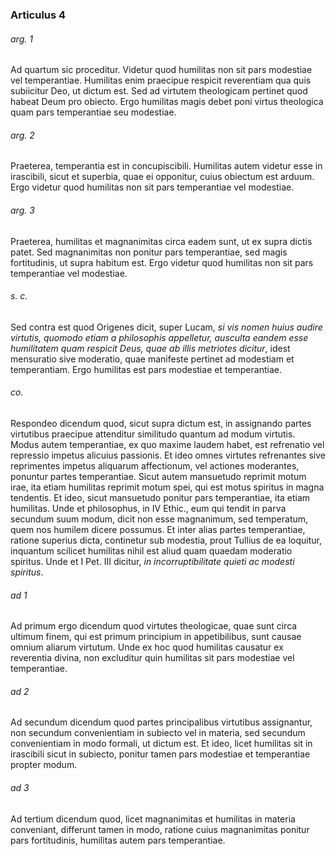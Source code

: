 ### Articulus 4

###### arg. 1
Ad quartum sic proceditur. Videtur quod humilitas non sit pars modestiae vel temperantiae. Humilitas enim praecipue respicit reverentiam qua quis subiicitur Deo, ut dictum est. Sed ad virtutem theologicam pertinet quod habeat Deum pro obiecto. Ergo humilitas magis debet poni virtus theologica quam pars temperantiae seu modestiae.

###### arg. 2
Praeterea, temperantia est in concupiscibili. Humilitas autem videtur esse in irascibili, sicut et superbia, quae ei opponitur, cuius obiectum est arduum. Ergo videtur quod humilitas non sit pars temperantiae vel modestiae.

###### arg. 3
Praeterea, humilitas et magnanimitas circa eadem sunt, ut ex supra dictis patet. Sed magnanimitas non ponitur pars temperantiae, sed magis fortitudinis, ut supra habitum est. Ergo videtur quod humilitas non sit pars temperantiae vel modestiae.

###### s. c.
Sed contra est quod Origenes dicit, super Lucam, *si vis nomen huius audire virtutis, quomodo etiam a philosophis appelletur, ausculta eandem esse humilitatem quam respicit Deus, quae ab illis metriotes dicitur*, idest mensuratio sive moderatio, quae manifeste pertinet ad modestiam et temperantiam. Ergo humilitas est pars modestiae et temperantiae.

###### co.
Respondeo dicendum quod, sicut supra dictum est, in assignando partes virtutibus praecipue attenditur similitudo quantum ad modum virtutis. Modus autem temperantiae, ex quo maxime laudem habet, est refrenatio vel repressio impetus alicuius passionis. Et ideo omnes virtutes refrenantes sive reprimentes impetus aliquarum affectionum, vel actiones moderantes, ponuntur partes temperantiae. Sicut autem mansuetudo reprimit motum irae, ita etiam humilitas reprimit motum spei, qui est motus spiritus in magna tendentis. Et ideo, sicut mansuetudo ponitur pars temperantiae, ita etiam humilitas. Unde et philosophus, in IV Ethic., eum qui tendit in parva secundum suum modum, dicit non esse magnanimum, sed temperatum, quem nos humilem dicere possumus. Et inter alias partes temperantiae, ratione superius dicta, continetur sub modestia, prout Tullius de ea loquitur, inquantum scilicet humilitas nihil est aliud quam quaedam moderatio spiritus. Unde et I Pet. III dicitur, *in incorruptibilitate quieti ac modesti spiritus*.

###### ad 1
Ad primum ergo dicendum quod virtutes theologicae, quae sunt circa ultimum finem, qui est primum principium in appetibilibus, sunt causae omnium aliarum virtutum. Unde ex hoc quod humilitas causatur ex reverentia divina, non excluditur quin humilitas sit pars modestiae vel temperantiae.

###### ad 2
Ad secundum dicendum quod partes principalibus virtutibus assignantur, non secundum convenientiam in subiecto vel in materia, sed secundum convenientiam in modo formali, ut dictum est. Et ideo, licet humilitas sit in irascibili sicut in subiecto, ponitur tamen pars modestiae et temperantiae propter modum.

###### ad 3
Ad tertium dicendum quod, licet magnanimitas et humilitas in materia conveniant, differunt tamen in modo, ratione cuius magnanimitas ponitur pars fortitudinis, humilitas autem pars temperantiae.

